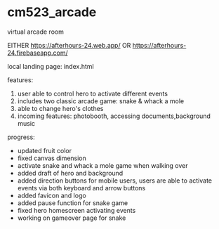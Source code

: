 # cm523_arcade
virtual arcade room

EITHER  https://afterhours-24.web.app/  OR  https://afterhours-24.firebaseapp.com/ 

local landing page: index.html

features:
1. user able to control hero to activate different events
2. includes two classic arcade game: snake & whack a mole
3. able to change hero's clothes
3. incoming features: photobooth, accessing documents,background music

progress:
* updated fruit color
* fixed canvas dimension
* activate snake and whack a mole game when walking over
* added draft of hero and background
* added direction buttons for mobile users, users are able to activate events via both keyboard and arrow buttons
* added favicon and logo
* added pause function for snake game
* fixed hero homescreen activating events
* working on gameover page for snake

